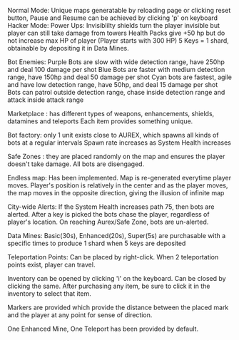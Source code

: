 Normal Mode: Unique maps generatable by reloading page or clicking reset button,
            Pause and Resume can be achieved by clicking 'p' on keyboard
Hacker Mode: 
  Power Ups: Invisiblilty shields turn the player invisible but player can still take damage from towers
            Health Packs give +50 hp but do not increase max HP of player (Player starts with 300 HP)
            5 Keys = 1 shard, obtainable by depositing it in Data Mines.

  Bot Enemies: Purple Bots are slow with wide detection range, have 250hp and deal 100 damage per shot 
              Blue Bots are faster with medium detection range, have 150hp and deal 50 damage per shot
              Cyan bots are fastest, agile and have low detection range, have 50hp, and deal 15 damage per shot
              Bots can patrol outside detection range, chase inside detection range and attack inside attack range
              
  Marketplace : has different types of weapons, enhancements, shields, datamines and teleports
                Each item provides something unique.

  Bot factory: only 1 unit exists close to AUREX, which spawns all kinds of bots at a regular intervals
                Spawn rate increases as System Health increases

  Safe Zones : they are placed randomly on the map and ensures the player doesn't take damage.
              All bots are disengaged.

  Endless map: Has been implemented. Map is re-generated everytime player moves. 
              Player's position is relatively in the center and as the player moves, the map moves in the opposite direction, 
              giving the illusion of infinite map

  City-wide Alerts: If the System Health increases path 75, then bots are alerted. After a key is picked the bots chase the player, 
                    regardless of player's location. On reaching Aurex/Safe Zone, bots are un-alerted.

  Data Mines: Basic(30s), Enhanced(20s), Super(5s) are purchasable with a specific times to produce 1 shard when 5 keys are deposited

  Teleportation Points: Can be placed by right-click. When 2 teleportation points exist, player can travel.

  Inventory can be opened by clicking 'i' on the keyboard. Can be closed by clicking the same.
  After purchasing any item, be sure to click it in the inventory to select that item.

  Markers are provided which provide the distance between the placed mark and the player at any point for sense of direction.
  
  One Enhanced Mine, One Teleport has been provided by default.
            
